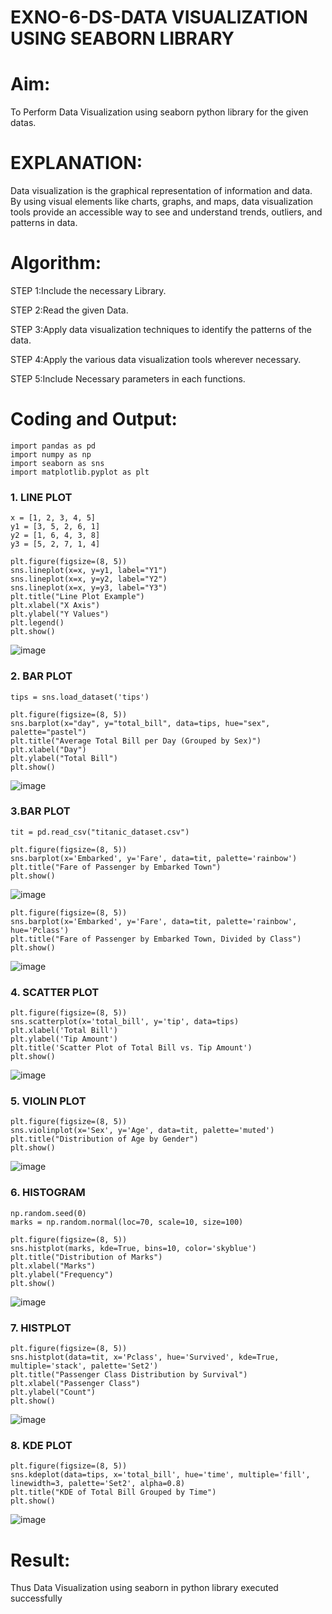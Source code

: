 # EXNO-6-DS-DATA VISUALIZATION USING SEABORN LIBRARY

# Aim:
  To Perform Data Visualization using seaborn python library for the given datas.

# EXPLANATION:
Data visualization is the graphical representation of information and data. By using visual elements like charts, graphs, and maps, data visualization tools provide an accessible way to see and understand trends, outliers, and patterns in data.

# Algorithm:
STEP 1:Include the necessary Library.

STEP 2:Read the given Data.

STEP 3:Apply data visualization techniques to identify the patterns of the data.

STEP 4:Apply the various data visualization tools wherever necessary.

STEP 5:Include Necessary parameters in each functions.

# Coding and Output:
```
import pandas as pd
import numpy as np
import seaborn as sns
import matplotlib.pyplot as plt
```
### 1. LINE PLOT
```
x = [1, 2, 3, 4, 5]
y1 = [3, 5, 2, 6, 1]
y2 = [1, 6, 4, 3, 8]
y3 = [5, 2, 7, 1, 4]

plt.figure(figsize=(8, 5))
sns.lineplot(x=x, y=y1, label="Y1")
sns.lineplot(x=x, y=y2, label="Y2")
sns.lineplot(x=x, y=y3, label="Y3")
plt.title("Line Plot Example")
plt.xlabel("X Axis")
plt.ylabel("Y Values")
plt.legend()
plt.show()
```
![image](https://github.com/user-attachments/assets/957f0fcc-2cd9-4ee1-8c02-b8be3375a308)

### 2. BAR PLOT
```
tips = sns.load_dataset('tips')

plt.figure(figsize=(8, 5))
sns.barplot(x="day", y="total_bill", data=tips, hue="sex", palette="pastel")
plt.title("Average Total Bill per Day (Grouped by Sex)")
plt.xlabel("Day")
plt.ylabel("Total Bill")
plt.show()
```
![image](https://github.com/user-attachments/assets/3ded0887-363b-4443-80b9-ee05ce26bfd5)

### 3.BAR PLOT 
```
tit = pd.read_csv("titanic_dataset.csv")

plt.figure(figsize=(8, 5))
sns.barplot(x='Embarked', y='Fare', data=tit, palette='rainbow')
plt.title("Fare of Passenger by Embarked Town")
plt.show()
```
![image](https://github.com/user-attachments/assets/41157aa9-8de2-4905-ba0b-e8a3bc5a2fb3)

```
plt.figure(figsize=(8, 5))
sns.barplot(x='Embarked', y='Fare', data=tit, palette='rainbow', hue='Pclass')
plt.title("Fare of Passenger by Embarked Town, Divided by Class")
plt.show()
```
![image](https://github.com/user-attachments/assets/295fb3d7-53ce-43b9-8ad7-997aa8d63e62)

### 4. SCATTER PLOT
```
plt.figure(figsize=(8, 5))
sns.scatterplot(x='total_bill', y='tip', data=tips)
plt.xlabel('Total Bill')
plt.ylabel('Tip Amount')
plt.title('Scatter Plot of Total Bill vs. Tip Amount')
plt.show()
```
![image](https://github.com/user-attachments/assets/ebc8a4df-cc0d-4da2-bb0a-834cdc0389fd)

### 5. VIOLIN PLOT
```
plt.figure(figsize=(8, 5))
sns.violinplot(x='Sex', y='Age', data=tit, palette='muted')
plt.title("Distribution of Age by Gender")
plt.show()
```
![image](https://github.com/user-attachments/assets/7ff3afa1-7741-49c4-9c5d-e6056c52cbd1)

### 6. HISTOGRAM
```
np.random.seed(0)
marks = np.random.normal(loc=70, scale=10, size=100)

plt.figure(figsize=(8, 5))
sns.histplot(marks, kde=True, bins=10, color='skyblue')
plt.title("Distribution of Marks")
plt.xlabel("Marks")
plt.ylabel("Frequency")
plt.show()
```
![image](https://github.com/user-attachments/assets/e6709694-fad5-45e3-ad4e-c9a54494c56e)

### 7. HISTPLOT
```
plt.figure(figsize=(8, 5))
sns.histplot(data=tit, x='Pclass', hue='Survived', kde=True, multiple='stack', palette='Set2')
plt.title("Passenger Class Distribution by Survival")
plt.xlabel("Passenger Class")
plt.ylabel("Count")
plt.show()
```
![image](https://github.com/user-attachments/assets/a740c579-a19b-4741-8d92-f49099b3ad0d)

### 8. KDE PLOT
```
plt.figure(figsize=(8, 5))
sns.kdeplot(data=tips, x='total_bill', hue='time', multiple='fill', linewidth=3, palette='Set2', alpha=0.8)
plt.title("KDE of Total Bill Grouped by Time")
plt.show()
```
![image](https://github.com/user-attachments/assets/eb02e60d-a098-4607-88df-1db56d50d166)

# Result:
 Thus Data Visualization using seaborn in python library executed successfully
